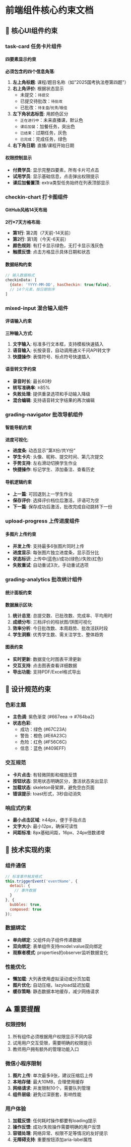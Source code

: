 # 前端组件核心约束文档

## 🎯 核心UI组件约束

### task-card 任务卡片组件

#### 四要素显示约束
**必须包含的四个信息角落**:
1. **左上角标题**: 课程/题目名称（如"2025国考执法卷第四题"）
2. **右上角评价**: 根据状态显示
   - 未提交：`待提交`
   - 已提交待批改：`待批改`  
   - 已批改：`待复盘`/`优秀`/`极佳`
3. **左下角状态标签**: 用颜色区分
   - `正在进行中`：未来直播课，默认色
   - `课后加餐`：加餐任务，突出色
   - `已结束`：过期任务，灰色
   - `已完成`：完成任务，绿色
4. **右下角日期**: 直播/课程开始日期

#### 权限控制显示
- **付费学员**: 显示完整四要素，所有卡片可点击
- **试用学员**: 显示基础信息，点击弹出权限提示
- **课后加餐置顶**: extra类型任务始终在列表顶部显示

### checkin-chart 打卡图组件

#### GitHub风格14天布局
**2行×7天方格布局**:
- **第1行**: 第2周（7天前-14天前）
- **第2行**: 第1周（今天-6天前）
- **颜色规则**: 有打卡显示绿色，无打卡显示浅灰色
- **触摸反馈**: 点击方格显示具体日期和状态

#### 数据结构约束
```javascript
// 输入数据格式
checkinData: [
  {date: 'YYYY-MM-DD', hasCheckin: true/false}, 
  // 14个元素，按日期倒序
]
```

### mixed-input 混合输入组件

#### 评语输入约束
**三种输入方式**:
1. **文字输入**: 标准多行文本框，支持模板快速插入
2. **语音输入**: 长按录音，自动调用通义千问API转文字
3. **快捷操作**: 表情符号、标点符号快速插入

#### 语音转文字约束
- **录音时长**: 最长60秒
- **转写准确率**: ≥85%
- **失败处理**: 提供重录选项和手动输入降级
- **混合编辑**: 支持语音转文字结果的再次编辑

### grading-navigator 批改导航组件

#### 智能导航约束
**进度可视化**:
- **进度条**: 动态显示"第X份/共Y份"
- **学生卡片**: 头像、昵称、提交时间、第几次提交
- **手势支持**: 左右滑动切换学生作业
- **快捷操作**: 标记学生、添加备注、查看历史

#### 导航逻辑约束
- **上一篇**: 可回退到上一学生作业
- **保存评价**: 选择评价档位后激活，评语可为空
- **下一篇**: 保存成功后激活，批改完成自动跳转下一份

### upload-progress 上传进度组件

#### 多图片上传约束
- **并发上传**: 支持最多6张图片同时上传
- **进度显示**: 每张图片独立进度条，显示百分比
- **状态标识**: 上传中(蓝色)/成功(绿色)/失败(红色)
- **失败重试**: 自动重试3次，手动重试选项

### grading-analytics 批改统计组件

#### 统计面板约束
**数据展示区块**:
1. **统计总览**: 总提交数、已批改数、完成率、平均用时
2. **成绩分布**: 三档评价的柱状图/饼图可视化  
3. **效率分析**: 今日批改数、本周趋势、批改活跃时段
4. **学生洞察**: 优秀学生数、需关注学生、整体趋势

#### 图表约束
- **实时更新**: 数据变化时图表平滑更新
- **交互支持**: 点击图表查看详细数据
- **导出功能**: 支持PDF/Excel格式导出

## 🎨 设计规范约束

### 色彩主题
- **主色调**: 紫色渐变 (#667eea → #764ba2)
- **状态色彩**:
  - 成功：绿色 (#67C23A)
  - 警告：橙色 (#E6A23C)  
  - 危险：红色 (#F56C6C)
  - 信息：蓝色 (#409EFF)

### 交互规范
- **卡片点击**: 有轻微阴影和缩放反馈
- **按钮状态**: 禁用状态明确区分，激活状态突出显示
- **加载状态**: skeleton骨架屏，避免空白页面
- **错误提示**: toast形式，3秒自动消失

### 响应式约束
- **最小点击区域**: ≥44px，便于手指点击
- **文字大小**: 最小12px，确保可读性
- **间距标准**: 8px基础间距，16px、24px倍数递增

## 🔧 技术实现约束

### 组件通信
```javascript
// 标准事件触发格式
this.triggerEvent('eventName', {
  detail: {
    // 事件数据
  }
}, {
  bubbles: true,
  composed: true
});
```

### 数据绑定
- **单向绑定**: 父组件向子组件传递数据
- **双向绑定**: 表单组件支持model:value双向绑定
- **观察者模式**: properties的observer监听数据变化

### 性能优化
- **懒加载**: 大列表使用虚拟滚动或分页加载
- **图片优化**: 自动压缩，lazyload延迟加载
- **缓存策略**: 静态数据本地缓存，减少网络请求

## ⚠️ 重要提醒

### 权限控制
1. 所有组件必须根据用户权限显示不同内容
2. 试用用户交互受限，需要明确的权限提示
3. 教师用户拥有额外的管理功能入口

### 微信小程序限制
1. **图片上传**: 单次最多9张，建议压缩后上传
2. **本地存储**: 最大10MB，合理使用缓存
3. **网络请求**: 并发限制10个，需要队列管理
4. **组件层级**: 避免过深嵌套，影响性能

### 用户体验
1. **加载反馈**: 任何耗时操作都要有loading提示
2. **操作反馈**: 成功/失败操作需要明确的用户反馈
3. **容错处理**: 网络异常、权限不足等情况的友好提示
4. **无障碍支持**: 重要按钮添加aria-label属性